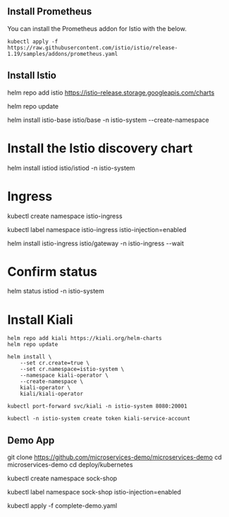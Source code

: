 ## Install Prometheus

You can install the Prometheus addon for Istio with the below.

```
kubectl apply -f https://raw.githubusercontent.com/istio/istio/release-1.19/samples/addons/prometheus.yaml
```

## Install Istio
helm repo add istio https://istio-release.storage.googleapis.com/charts

helm repo update

helm install istio-base istio/base -n istio-system --create-namespace

# Install the Istio discovery chart
helm install istiod istio/istiod -n istio-system

# Ingress
kubectl create namespace istio-ingress

kubectl label namespace istio-ingress istio-injection=enabled

helm install istio-ingress istio/gateway -n istio-ingress --wait

# Confirm status
helm status istiod -n istio-system

# Install Kiali

```
helm repo add kiali https://kiali.org/helm-charts
helm repo update

```

```
helm install \
    --set cr.create=true \
    --set cr.namespace=istio-system \
    --namespace kiali-operator \
    --create-namespace \
    kiali-operator \
    kiali/kiali-operator
```

```
kubectl port-forward svc/kiali -n istio-system 8080:20001
```

```
kubectl -n istio-system create token kiali-service-account
```

## Demo App
git clone https://github.com/microservices-demo/microservices-demo
cd microservices-demo
cd deploy/kubernetes

kubectl create namespace sock-shop

kubectl label namespace sock-shop istio-injection=enabled


kubectl apply -f complete-demo.yaml

